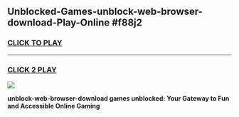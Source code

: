 
## Unblocked-Games-unblock-web-browser-download-Play-Online #f88j2
<h3>
<a href="https://news.freeplayer.one?title=unblock-web-browser-download&ref=3">CLICK TO PLAY</a></h3>
<hr>

<h3>
<a href="https://news.freeplayer.one?title=unblock-web-browser-download&ref=3">CLICK 2 PLAY</a>
  
</h3>

<a href="https://news.freeplayer.one?title=unblock-web-browser-download&ref=3"><img src="https://clearcache.store/games.png"></a>


**unblock-web-browser-download games unblocked: Your Gateway to Fun and Accessible Online Gaming**
